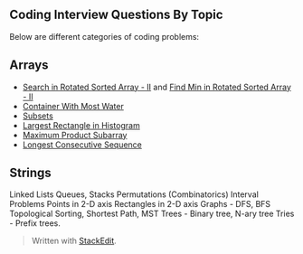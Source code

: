 
## Coding Interview Questions By Topic
Below are different categories of coding problems:

## Arrays

* [Search in Rotated Sorted Array - II](https://leetcode.com/problems/search-in-rotated-sorted-array-ii) and [Find Min in Rotated Sorted Array - II](https://leetcode.com/problems/find-minimum-in-rotated-sorted-array-ii/)
* [Container With Most Water](https://leetcode.com/problems/container-with-most-water)
* [Subsets](https://leetcode.com/problems/subsets)
* [Largest Rectangle in Histogram](https://leetcode.com/problems/largest-rectangle-in-histogram)
* [Maximum Product Subarray](https://leetcode.com/problems/maximum-product-subarray)
* [Longest Consecutive Sequence](https://leetcode.com/problems/longest-consecutive-sequence)

## Strings

Linked Lists
Queues, Stacks
Permutations (Combinatorics)
Interval Problems
Points in 2-D axis
Rectangles in 2-D axis
Graphs - DFS, BFS
Topological Sorting, Shortest Path, MST
Trees - Binary tree, N-ary tree
Tries - Prefix trees.

> Written with [StackEdit](https://stackedit.io/).
<!--stackedit_data:
eyJoaXN0b3J5IjpbLTExNjI5MDgyNDksLTE5NzI3ODQ4MTBdfQ
==
-->